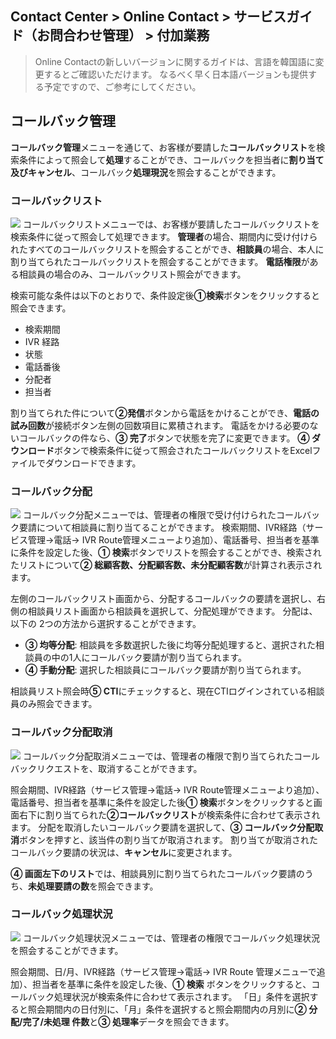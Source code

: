## Contact Center > Online Contact > サービスガイド（お問合わせ管理） > 付加業務

> Online Contactの新しいバージョンに関するガイドは、言語を韓国語に変更するとご確認いただけます。
> なるべく早く日本語バージョンも提供する予定ですので、ご参考にしてください。

## コールバック管理
**コールバック管理**メニューを通じて、お客様が要請した**コールバックリスト**を検索条件によって照会して**処理**することができ、コールバックを担当者に**割り当て及びキャンセル**、コールバック**処理現況**を照会することができます。

### コールバックリスト
![](http://static.toastoven.net/prod_contact_center/2.2.8-(1)_ja.png)
コールバックリストメニューでは、お客様が要請したコールバックリストを検索条件に従って照会して処理できます。 **管理者**の場合、期間内に受け付けられたすべてのコールバックリストを照会することができ、**相談員**の場合、本人に割り当てられたコールバックリストを照会することができます。 **電話権限**がある相談員の場合のみ、コールバックリスト照会ができます。

検索可能な条件は以下のとおりで、条件設定後**①検索**ボタンをクリックすると照会できます。

- 検索期間
- IVR 経路
- 状態
- 電話番後
- 分配者
- 担当者

割り当てられた件について**②発信**ボタンから電話をかけることができ、**電話の試み回数**が接続ボタン左側の回数項目に累積されます。
電話をかける必要のないコールバックの件なら、**③ 完了**ボタンで状態を完了に変更できます。
**④ ダウンロード**ボタンで検索条件に従って照会されたコールバックリストをExcelファイルでダウンロードできます。

### コールバック分配
![](http://static.toastoven.net/prod_contact_center/2.2.8-(2)_ja.png)
コールバック分配メニューでは、管理者の権限で受け付けられたコールバック要請について相談員に割り当てることができます。
検索期間、IVR経路（サービス管理→電話→  IVR Route管理メニューより追加）、電話番号、担当者を基準に条件を設定した後、**① 検索**ボタンでリストを照会することができ、検索されたリストについて**② 総顧客数、分配顧客数、未分配顧客数**が計算され表示されます。

左側のコールバックリスト画面から、分配するコールバックの要請を選択し、右側の相談員リスト画面から相談員を選択して、分配処理ができます。
分配は、以下の  2つの方法から選択することができます。

- **③ 均等分配**: 相談員を多数選択した後に均等分配処理すると、選択された相談員の中の1人にコールバック要請が割り当てられます。
- **④ 手動分配**: 選択した相談員にコールバック要請が割り当てられます。

相談員リスト照会時**⑤  CTI**にチェックすると、現在CTIログインされている相談員のみ照会できます。

### コールバック分配取消
![](http://static.toastoven.net/prod_contact_center/2.2.8-(3)_ja.png)
コールバック分配取消メニューでは、管理者の権限で割り当てられたコールバックリクエストを、取消することができます。

照会期間、IVR経路（サービス管理→電話→  IVR  Route管理メニューより追加）、電話番号、担当者を基準に条件を設定した後**① 検索**ボタンをクリックすると画面右下に割り当てられた**②コールバックリスト**が検索条件に合わせて表示されます。 分配を取消したいコールバック要請を選択して、**③ コールバック分配取消**ボタンを押すと、該当件の割り当てが取消されます。 割り当てが取消されたコールバック要請の状況は、**キャンセル**に変更されます。

**④ 画面左下のリスト**では、相談員別に割り当てられたコールバック要請のうち、**未処理要請の数**を照会できます。

### コールバック処理状況
![](http://static.toastoven.net/prod_contact_center/2.2.8-(4)_ja.png)
コールバック処理状況メニューでは、管理者の権限でコールバック処理状況を照会することができます。

照会期間、日/月、IVR経路（サービス管理→電話→ IVR Route 管理メニューで追加）、担当者を基準に条件を設定した後、**① 検索**  ボタンをクリックすると、コールバック処理状況が検索条件に合わせて表示されます。 「日」条件を選択すると照会期間内の日付別に、「月」条件を選択すると照会期間内の月別に**② 分配/完了/未処理 件数**と**③ 処理率**データを照会できます。
